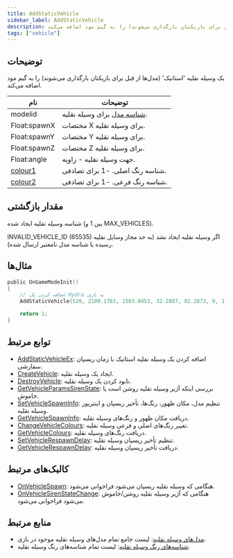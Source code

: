 ```yaml
---
title: AddStaticVehicle
sidebar_label: AddStaticVehicle
description: یک وسیله نقلیه 'استاتیک' (مدل‌ها از قبل برای بازیکنان بارگذاری می‌شوند) را به گیم مود اضافه می‌کند.
tags: ["vehicle"]
---
```


## توضیحات

یک وسیله نقلیه 'استاتیک' (مدل‌ها از قبل برای بازیکنان بارگذاری می‌شوند) را به گیم مود اضافه می‌کند.

| نام                                    | توضیحات                                                 |
| -------------------------------------- | ------------------------------------------------------- |
| modelid                                | [شناسه مدل](../resources/vehicleid) برای وسیله نقلیه.   |
| Float:spawnX                           | مختصات X برای وسیله نقلیه.                             |
| Float:spawnY                           | مختصات Y برای وسیله نقلیه.                             |
| Float:spawnZ                           | مختصات Z برای وسیله نقلیه.                             |
| Float:angle                            | جهت وسیله نقلیه - زاویه.                               |
| [colour1](../resources/vehiclecolorid) | شناسه رنگ اصلی. -1 برای تصادفی.                        |
| [colour2](../resources/vehiclecolorid) | شناسه رنگ فرعی. -1 برای تصادفی.                        |

## مقدار بازگشتی

شناسه وسیله نقلیه ایجاد شده (بین 1 و MAX_VEHICLES).

INVALID_VEHICLE_ID (65535) اگر وسیله نقلیه ایجاد نشد (به حد مجاز وسایل نقلیه رسیده یا شناسه مدل نامعتبر ارسال شده).

## مثال‌ها

```c
public OnGameModeInit()
{
    // اضافه کردن یک Hydra به بازی
    AddStaticVehicle(520, 2109.1763, 1503.0453, 32.2887, 82.2873, 0, 1);

    return 1;
}
```

## توابع مرتبط

- [AddStaticVehicleEx](AddStaticVehicleEx): اضافه کردن یک وسیله نقلیه استاتیک با زمان ریسپان سفارشی.
- [CreateVehicle](CreateVehicle): ایجاد یک وسیله نقلیه.
- [DestroyVehicle](DestroyVehicle): نابود کردن یک وسیله نقلیه.
- [GetVehicleParamsSirenState](GetVehicleParamsSirenState): بررسی اینکه آژیر وسیله نقلیه روشن است یا خاموش.
- [SetVehicleSpawnInfo](SetVehicleSpawnInfo): تنظیم مدل، مکان ظهور، رنگ‌ها، تأخیر ریسپان و اینتریور وسیله نقلیه.
- [GetVehicleSpawnInfo](GetVehicleSpawnInfo): دریافت مکان ظهور و رنگ‌های وسیله نقلیه.
- [ChangeVehicleColours](ChangeVehicleColours): تغییر رنگ‌های اصلی و فرعی وسیله نقلیه.
- [GetVehicleColours](GetVehicleColours): دریافت رنگ‌های وسیله نقلیه.
- [SetVehicleRespawnDelay](SetVehicleRespawnDelay): تنظیم تأخیر ریسپان وسیله نقلیه.
- [GetVehicleRespawnDelay](GetVehicleRespawnDelay): دریافت تأخیر ریسپان وسیله نقلیه.

## کالبک‌های مرتبط

- [OnVehicleSpawn](../callbacks/OnVehicleSpawn): هنگامی که وسیله نقلیه ریسپان می‌شود فراخوانی می‌شود.
- [OnVehicleSirenStateChange](../callbacks/OnVehicleSirenStateChange): هنگامی که آژیر وسیله نقلیه روشن/خاموش می‌شود فراخوانی می‌شود.

## منابع مرتبط

- [مدل‌های وسیله نقلیه](../resources/vehicleid): لیست جامع تمام مدل‌های وسیله نقلیه موجود در بازی.
- [شناسه‌های رنگ وسیله نقلیه](../resources/vehiclecolorid): لیست تمام شناسه‌های رنگ وسیله نقلیه.